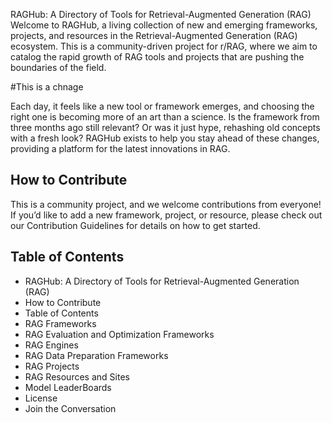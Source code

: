 RAGHub: A Directory of Tools for Retrieval-Augmented Generation (RAG)
Welcome to RAGHub, a living collection of new and emerging frameworks, projects, and resources in the Retrieval-Augmented Generation (RAG) ecosystem. This is a community-driven project for r/RAG, where we aim to catalog the rapid growth of RAG tools and projects that are pushing the boundaries of the field.


#This is a chnage

Each day, it feels like a new tool or framework emerges, and choosing the right one is becoming more of an art than a science. Is the framework from three months ago still relevant? Or was it just hype, rehashing old concepts with a fresh look? RAGHub exists to help you stay ahead of these changes, providing a platform for the latest innovations in RAG.

## How to Contribute
This is a community project, and we welcome contributions from everyone! If you’d like to add a new framework, project, or resource, please check out our Contribution Guidelines for details on how to get started.

## Table of Contents
- RAGHub: A Directory of Tools for Retrieval-Augmented Generation (RAG)
- How to Contribute
- Table of Contents
- RAG Frameworks
- RAG Evaluation and Optimization Frameworks
- RAG Engines
- RAG Data Preparation Frameworks
- RAG Projects
- RAG Resources and Sites
- Model LeaderBoards
- License
- Join the Conversation
